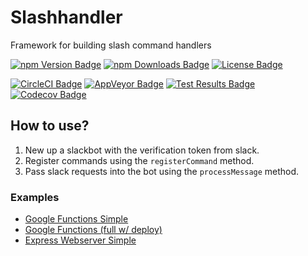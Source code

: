 # Slashhandler
Framework for building slash command handlers

[![npm Version Badge][npm-version-badge]][npm-package-url]
[![npm Downloads Badge][npm-downloads-badge]][npm-package-url]
[![License Badge][license-badge]][license-url]  

[![CircleCI Badge][circleci-badge]][circleci-url]
[![AppVeyor Badge][appveyor-badge]][appveyor-url]
[![Test Results Badge][tests-badge]][appveyor-url]
[![Codecov Badge][codecov-badge]][codecov-url]

## How to use?

1. New up a slackbot with the verification token from slack.
2. Register commands using the `registerCommand` method.
3. Pass slack requests into the bot using the `processMessage` method.

### Examples

* [Google Functions Simple](../examples/google-function.ts)
* [Google Functions (full w/ deploy)](https://github.com/beverts312/soundboard-slackbot)
* [Express Webserver Simple](../examples/express.ts)

[circleci-badge]: https://img.shields.io/circleci/project/github/swellaby/slashhandler.svg?label=linux%20build
[circleci-url]: https://circleci.com/gh/swellaby/slashhandler
[appveyor-badge]: https://img.shields.io/appveyor/ci/swellaby/slashhandler.svg?label=windows%20build
[appveyor-url]: https://ci.appveyor.com/project/swellaby/slashhandler
[tests-badge]: https://img.shields.io/appveyor/tests/swellaby/slashhandler.svg
[codecov-badge]: https://img.shields.io/codecov/c/github/swellaby/slashhandler.svg
[codecov-url]: https://codecov.io/gh/swellaby/slashhandler
[npm-version-badge]: https://img.shields.io/npm/v/@swellaby/slashhandler.svg
[npm-downloads-badge]: https://img.shields.io/npm/dt/@swellaby/slashhandler.svg
[npm-package-url]: https://www.npmjs.com/package/@swellaby/slashhandler
[license-url]: ./LICENSE
[license-badge]: https://img.shields.io/github/license/swellaby/slashhandler.svg
